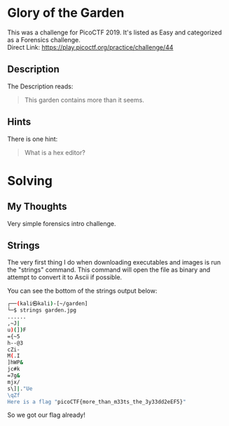 # Glory of the Garden
This was a challenge for PicoCTF 2019.  It's listed as Easy and categorized as a Forensics challenge.  
Direct Link: https://play.picoctf.org/practice/challenge/44

## Description
The Description reads:
> This garden contains more than it seems.

## Hints
There is one hint:
> What is a hex editor?

# Solving
## My Thoughts
Very simple forensics intro challenge.

## Strings
The very first thing I do when downloading executables and images is run the "strings" command.  This command will open the file as binary and attempt to convert it to Ascii if possible.

You can see the bottom of the strings output below:

``` bash
┌──(kali㉿kali)-[~/garden]
└─$ strings garden.jpg
......
,~J|
u)(])F
={~5
h--@3
cZi-
M(.I
]hWP&
jc#k
=7g&
mjx/
s\]|."Ue
\qZf
Here is a flag "picoCTF{more_than_m33ts_the_3y33dd2eEF5}"
```

So we got our flag already!
